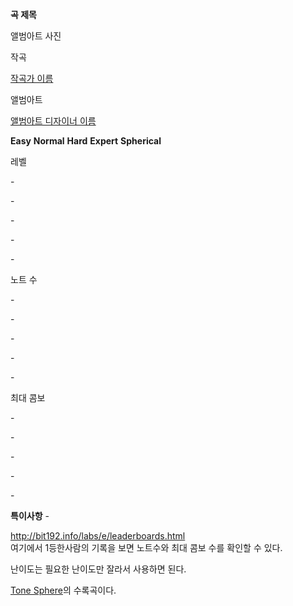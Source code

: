 **곡 제목**

앨범아트 사진

작곡

[작곡가 이름](%EC%9E%91%EA%B3%A1%EA%B0%80%20%EC%9D%B4%EB%A6%84.md)

앨범아트

[앨범아트 디자이너 이름](%EC%95%A8%EB%B2%94%EC%95%84%ED%8A%B8%20%EB%94%94%EC%9E%90%EC%9D%B4%EB%84%88%20%EC%9D%B4%EB%A6%84.md)

**Easy**
**Normal**
**Hard**
**Expert**
**Spherical**

레벨

\-

\-

\-

\-

\-

노트 수

\-

\-

\-

\-

\-

최대 콤보

\-

\-

\-

\-

\-

**특이사항**
\-

  
<http://bit192.info/labs/e/leaderboards.html>  
여기에서 1등한사람의 기록을 보면 노트수와 최대 콤보 수를 확인할 수 있다.

난이도는 필요한 난이도만 잘라서 사용하면 된다.

[Tone Sphere](Tone%20Sphere.md)의 수록곡이다.

